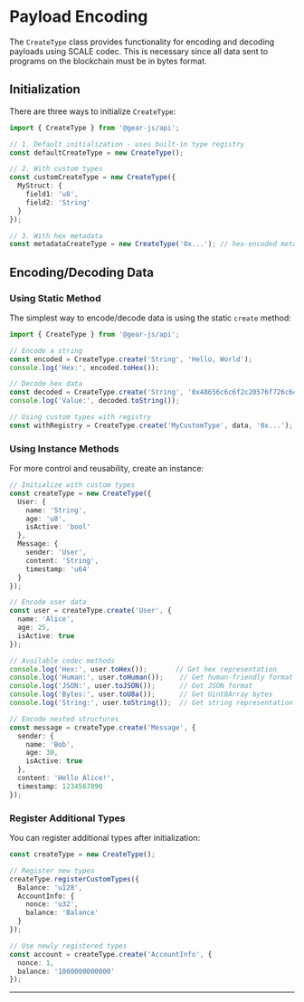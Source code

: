 # Payload Encoding

The `CreateType` class provides functionality for encoding and decoding payloads using SCALE codec. This is necessary since all data sent to programs on the blockchain must be in bytes format.

## Initialization

There are three ways to initialize `CreateType`:

```typescript
import { CreateType } from '@gear-js/api';

// 1. Default initialization - uses built-in type registry
const defaultCreateType = new CreateType();

// 2. With custom types
const customCreateType = new CreateType({
  MyStruct: {
    field1: 'u8',
    field2: 'String'
  }
});

// 3. With hex metadata
const metadataCreateType = new CreateType('0x...'); // hex-encoded metadata
```

## Encoding/Decoding Data

### Using Static Method

The simplest way to encode/decode data is using the static `create` method:

```typescript
import { CreateType } from '@gear-js/api';

// Encode a string
const encoded = CreateType.create('String', 'Hello, World');
console.log('Hex:', encoded.toHex());

// Decode hex data
const decoded = CreateType.create('String', '0x48656c6c6f2c20576f726c64');
console.log('Value:', decoded.toString());

// Using custom types with registry
const withRegistry = CreateType.create('MyCustomType', data, '0x...'); // hex registry
```

### Using Instance Methods

For more control and reusability, create an instance:

```typescript
// Initialize with custom types
const createType = new CreateType({
  User: {
    name: 'String',
    age: 'u8',
    isActive: 'bool'
  },
  Message: {
    sender: 'User',
    content: 'String',
    timestamp: 'u64'
  }
});

// Encode user data
const user = createType.create('User', {
  name: 'Alice',
  age: 25,
  isActive: true
});

// Available codec methods
console.log('Hex:', user.toHex());       // Get hex representation
console.log('Human:', user.toHuman());    // Get human-friendly format
console.log('JSON:', user.toJSON());      // Get JSON format
console.log('Bytes:', user.toU8a());      // Get Uint8Array bytes
console.log('String:', user.toString());  // Get string representation

// Encode nested structures
const message = createType.create('Message', {
  sender: {
    name: 'Bob',
    age: 30,
    isActive: true
  },
  content: 'Hello Alice!',
  timestamp: 1234567890
});
```

### Register Additional Types

You can register additional types after initialization:

```typescript
const createType = new CreateType();

// Register new types
createType.registerCustomTypes({
  Balance: 'u128',
  AccountInfo: {
    nonce: 'u32',
    balance: 'Balance'
  }
});

// Use newly registered types
const account = createType.create('AccountInfo', {
  nonce: 1,
  balance: '1000000000000'
});
```

---
